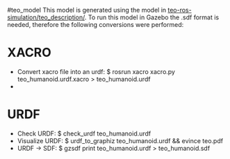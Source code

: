 #teo_model
This model is generated using the model in [teo-ros-simulation/teo_description/](https://github.com/roboticslab-uc3m/teo-ros-simulation/tree/master/teo_description). To run this model in Gazebo the .sdf format is needed, therefore the following conversions were performed:

XACRO
=====

- Convert xacro file into an urdf:     $ rosrun xacro xacro.py teo_humanoid.urdf.xacro > teo_humanoid.urdf
-

URDF
====

- Check URDF:   $ check_urdf teo_humanoid.urdf
- Visualize URDF:   $ urdf_to_graphiz teo_humanoid.urdf && evince teo.pdf
- URDF -> SDF:   $ gzsdf print teo_humanoid.urdf > teo_humanoid.sdf

